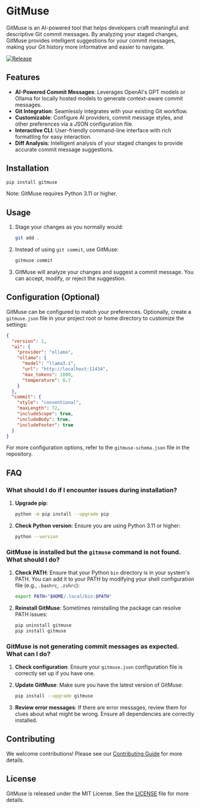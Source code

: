 # GitMuse

GitMuse is an AI-powered tool that helps developers craft meaningful and descriptive Git commit messages. By analyzing your staged changes, GitMuse provides intelligent suggestions for your commit messages, making your Git history more informative and easier to navigate.

[![Release](https://github.com/Arakiss/gitmuse/actions/workflows/release.yml/badge.svg)](https://github.com/Arakiss/gitmuse/actions/workflows/release.yml)

## Features

- **AI-Powered Commit Messages**: Leverages OpenAI's GPT models or Ollama for locally hosted models to generate context-aware commit messages.
- **Git Integration**: Seamlessly integrates with your existing Git workflow.
- **Customizable**: Configure AI providers, commit message styles, and other preferences via a JSON configuration file.
- **Interactive CLI**: User-friendly command-line interface with rich formatting for easy interaction.
- **Diff Analysis**: Intelligent analysis of your staged changes to provide accurate commit message suggestions.

## Installation

```bash
pip install gitmuse
```

Note: GitMuse requires Python 3.11 or higher.

## Usage

1. Stage your changes as you normally would:

   ```bash
   git add .
   ```

2. Instead of using `git commit`, use GitMuse:

   ```bash
   gitmuse commit
   ```

3. GitMuse will analyze your changes and suggest a commit message. You can accept, modify, or reject the suggestion.

## Configuration (Optional)

GitMuse can be configured to match your preferences. Optionally, create a `gitmuse.json` file in your project root or home directory to customize the settings:

```json
{
  "version": 1,
  "ai": {
    "provider": "ollama",
    "ollama": {
      "model": "llama3.1",
      "url": "http://localhost:11434",
      "max_tokens": 1000,
      "temperature": 0.7
    }
  },
  "commit": {
    "style": "conventional",
    "maxLength": 72,
    "includeScope": true,
    "includeBody": true,
    "includeFooter": true
  }
}
```

For more configuration options, refer to the `gitmuse-schema.json` file in the repository.

## FAQ

### What should I do if I encounter issues during installation?

1. **Upgrade pip**:

   ```bash
   python -m pip install --upgrade pip
   ```

2. **Check Python version**: Ensure you are using Python 3.11 or higher:

   ```bash
   python --version
   ```

### GitMuse is installed but the `gitmuse` command is not found. What should I do?

1. **Check PATH**: Ensure that your Python `bin` directory is in your system's PATH. You can add it to your PATH by modifying your shell configuration file (e.g., `.bashrc`, `.zshrc`):

   ```bash
   export PATH="$HOME/.local/bin:$PATH"
   ```

2. **Reinstall GitMuse**: Sometimes reinstalling the package can resolve PATH issues:

   ```bash
   pip uninstall gitmuse
   pip install gitmuse
   ```

### GitMuse is not generating commit messages as expected. What can I do?

1. **Check configuration**: Ensure your `gitmuse.json` configuration file is correctly set up if you have one.

2. **Update GitMuse**: Make sure you have the latest version of GitMuse:

   ```bash
   pip install --upgrade gitmuse
   ```

3. **Review error messages**: If there are error messages, review them for clues about what might be wrong. Ensure all dependencies are correctly installed.

## Contributing

We welcome contributions! Please see our [Contributing Guide](CONTRIBUTING.md) for more details.

## License

GitMuse is released under the MIT License. See the [LICENSE](LICENSE) file for more details.
